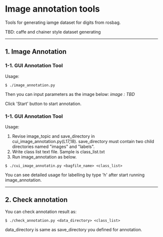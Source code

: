 # Image annotation tools #

Tools for generating iamge dataset for digits from rosbag.

TBD: caffe and chainer style dataset generating

---

## 1. Image Annotation ##

### 1-1. GUI Annotation Tool ###

Usage:  
```
$ ./image_annotation.py
```

Then you can input parameters as the image below:
*image : TBD*

Click 'Start' button to start annotation.

### 1-1. GUI Annotation Tool ###

Usage:  
1. Revise image_topic and save_directory in cui_image_annotation.py(L17,18). save_directory must contain two child directories named "images" and "labels".  
2. Write class list text file. Sample is class_list.txt  
3. Run image_annotation as below.
```
$ ./cui_image_annotatin.py <bagfile_name> <class_list>
```

You can see detailed usage for labelling by type 'h' after start running image_annotation.

---

## 2. Check annotation ##

You can check annotation result as:  
```
$ ./check_annotation.py <data_directory> <class_list>
```

data_directory is same as save_directory you defined for annotation.
